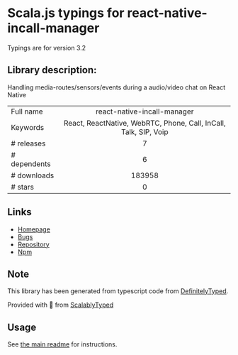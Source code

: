 
# Scala.js typings for react-native-incall-manager

Typings are for version 3.2

## Library description:
Handling media-routes/sensors/events during a audio/video chat on React Native

|                    |                 |
| ------------------ | :-------------: |
| Full name          | react-native-incall-manager |
| Keywords           | React, ReactNative, WebRTC, Phone, Call, InCall, Talk, SIP, Voip |
| # releases         | 7 |
| # dependents       | 6 |
| # downloads        | 183958 |
| # stars            | 0 |

## Links
- [Homepage](https://github.com/zxcpoiu/react-native-incall-manager#readme)
- [Bugs](https://github.com/zxcpoiu/react-native-incall-manager/issues)
- [Repository](https://github.com/zxcpoiu/react-native-incall-manager)
- [Npm](https://www.npmjs.com/package/react-native-incall-manager)
    


## Note
This library has been generated from typescript code from [DefinitelyTyped](https://definitelytyped.org).

Provided with :purple_heart: from [ScalablyTyped](https://github.com/oyvindberg/ScalablyTyped)

## Usage
See [the main readme](../../readme.md) for instructions.


